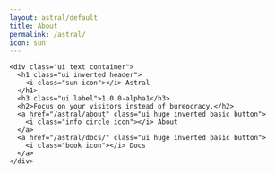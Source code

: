 ```yaml
---
layout: astral/default
title: About
permalink: /astral/
icon: sun
---
```


<div class="ui inverted vertical masthead center aligned segment">

    <div class="ui text container">
      <h1 class="ui inverted header">
        <i class="sun icon"></i> Astral
      </h1>
      <h3 class="ui label">1.0.0-alpha1</h3>
      <h2>Focus on your visitors instead of bureocracy.</h2>
      <a href="/astral/about" class="ui huge inverted basic button">
        <i class="info circle icon"></i> About
      </a>
      <a href="/astral/docs/" class="ui huge inverted basic button">
        <i class="book icon"></i> Docs
      </a>
    </div>

  </div>
